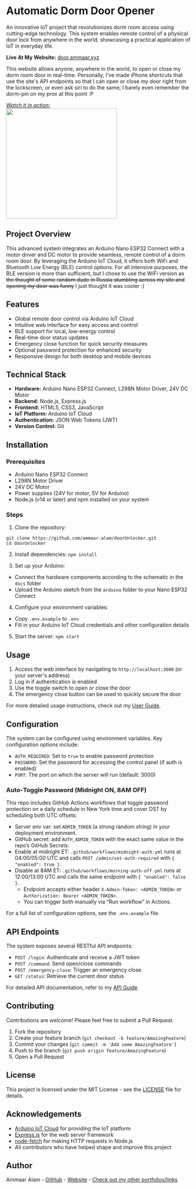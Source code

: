 # Automatic Dorm Door Opener

An innovative IoT project that revolutionizes dorm room access using cutting-edge technology. This system enables remote control of a physical door lock from anywhere in the world, showcasing a practical application of IoT in everyday life.

**Live At My Website:** [door.ammaar.xyz](https://door.ammaar.xyz)

This website allows anyone, anywhere in the world, to open or close my dorm room door in real-time. Personally, I've made iPhone shortcuts that use the site's API endpoints so that I can open or close my door right from the lockscreen, or even ask siri to do the same; I barely even remember the dorm-pin on my prox at this point :P

_[Watch it in action:](https://youtube.com/shorts/K_ev5bF7mhw?feature=share)_ <br>
<a href="https://youtube.com/shorts/K_ev5bF7mhw?feature=share">
  <img src="https://i.imgur.com/JOtGRpt.png" width="300"/>
</a>

## Project Overview

This advanced system integrates an Arduino Nano ESP32 Connect with a motor driver and DC motor to provide seamless, remote control of a dorm room door. By leveraging the Arduino IoT Cloud, it offers both WiFi and Bluetooth Low Energy (BLE) control options. For all intensive purposes, the BLE version is more than sufficient, but I chose to use the WiFi version as ~~the thought of some random dude in Russia stumbling across my site and opening my door was funny~~ I just thought it was cooler :)

## Features

- Global remote door control via Arduino IoT Cloud
- Intuitive web interface for easy access and control
- BLE support for local, low-energy control
- Real-time door status updates
- Emergency close function for quick security measures
- Optional password protection for enhanced security
- Responsive design for both desktop and mobile devices

## Technical Stack

- **Hardware:** Arduino Nano ESP32 Connect, L298N Motor Driver, 24V DC Motor
- **Backend:** Node.js, Express.js
- **Frontend:** HTML5, CSS3, JavaScript
- **IoT Platform:** Arduino IoT Cloud
- **Authentication:** JSON Web Tokens (JWT)
- **Version Control:** Git

## Installation

### Prerequisites

- Arduino Nano ESP32 Connect
- L298N Motor Driver
- 24V DC Motor
- Power supplies (24V for motor, 5V for Arduino)
- Node.js (v14 or later) and npm installed on your system

### Steps

1. Clone the repository:
```
git clone https://github.com/ammaar-alam/doorUnlocker.git
cd doorUnlocker
```

2. Install dependencies: `npm install`

3. Set up your Arduino:
- Connect the hardware components according to the schematic in the `docs` folder
- Upload the Arduino sketch from the `arduino` folder to your Nano ESP32 Connect

4. Configure your environment variables:
- Copy `.env.example` to `.env`
- Fill in your Arduino IoT Cloud credentials and other configuration details

5. Start the server: `npm start`

## Usage

1. Access the web interface by navigating to `http://localhost:3000` (or your server's address)
2. Log in if authentication is enabled
3. Use the toggle switch to open or close the door
4. The emergency close button can be used to quickly secure the door

For more detailed usage instructions, check out my [User Guide](docs/USER_GUIDE.md).

## Configuration

The system can be configured using environment variables. Key configuration options include:

- `AUTH_REQUIRED`: Set to `true` to enable password protection
- `PASSWORD`: Set the password for accessing the control panel (if auth is enabled)
- `PORT`: The port on which the server will run (default: 3000)

### Auto‑Toggle Password (Midnight ON, 8AM OFF)

This repo includes GitHub Actions workflows that toggle password protection on a daily schedule in New York time and cover DST by scheduling both UTC offsets:

- Server env var: set `ADMIN_TOKEN` (a strong random string) in your deployment environment.
- GitHub secret: add `AUTH_ADMIN_TOKEN` with the exact same value in the repo’s GitHub Secrets.
- Enable at midnight ET: `.github/workflows/midnight-auth.yml` runs at 04:00/05:00 UTC and calls `POST /admin/set-auth-required` with `{ "enabled": true }`.
- Disable at 8AM ET: `.github/workflows/morning-auth-off.yml` runs at 12:00/13:00 UTC and calls the same endpoint with `{ "enabled": false }`.
  - Endpoint accepts either header `X-Admin-Token: <ADMIN_TOKEN>` or `Authorization: Bearer <ADMIN_TOKEN>`.
  - You can trigger both manually via “Run workflow” in Actions.

For a full list of configuration options, see the `.env.example` file.

## API Endpoints

The system exposes several RESTful API endpoints:

- `POST /login`: Authenticate and receive a JWT token
- `POST /command`: Send open/close commands
- `POST /emergency-close`: Trigger an emergency close
- `GET /status`: Retrieve the current door status

For detailed API documentation, refer to my [API Guide](docs/API_GUIDE.md).

## Contributing

Contributions are welcome! Please feel free to submit a Pull Request.

1. Fork the repository
2. Create your feature branch (`git checkout -b feature/AmazingFeature`)
3. Commit your changes (`git commit -m 'Add some AmazingFeature'`)
4. Push to the branch (`git push origin feature/AmazingFeature`)
5. Open a Pull Request

## License

This project is licensed under the MIT License - see the [LICENSE](LICENSE) file for details.

## Acknowledgements

- [Arduino IoT Cloud](https://create.arduino.cc/iot) for providing the IoT platform
- [Express.js](https://expressjs.com/) for the web server framework
- [node-fetch](https://github.com/node-fetch/node-fetch) for making HTTP requests in Node.js
- All contributors who have helped shape and improve this project

## Author

Ammaar Alam - [GitHub](https://github.com/yourusername) - [Website](https://ammaar.xyz) - [Check out my other portfolios/links](https://linktr.ee/a_alam)
